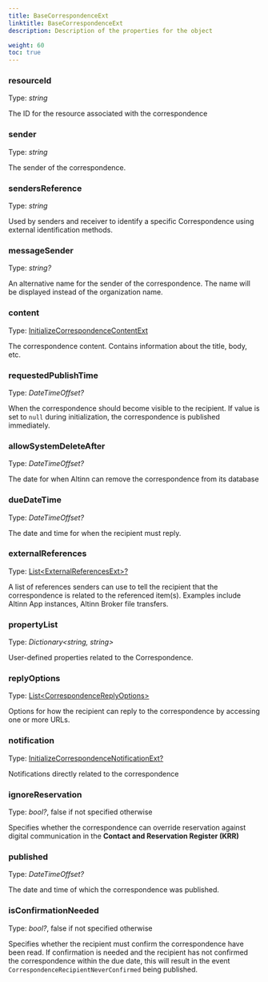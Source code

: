 ```yaml
---
title: BaseCorrespondenceExt
linktitle: BaseCorrespondenceExt
description: Description of the properties for the object

weight: 60
toc: true
---
```


### resourceId

Type: _string_

The ID for the resource associated with the correspondence

### sender

Type: _string_

The sender of the correspondence.

### sendersReference

Type: _string_

Used by senders and receiver to identify a specific Correspondence using external identification methods.

### messageSender

Type: _string?_

An alternative name for the sender of the correspondence. The name will be displayed instead of the organization name.

### content

Type: [InitializeCorrespondenceContentExt](/correspondence/reference/api-endpoints/initialize/initializeCorrespondenceContentExt)

The correspondence content. Contains information about the title, body, etc.

### requestedPublishTime

Type: _DateTimeOffset?_

When the correspondence should become visible to the recipient.
If value is set to `null` during initialization, the correspondence is published immediately. 

### allowSystemDeleteAfter

Type: _DateTimeOffset?_

The date for when Altinn can remove the correspondence from its database

### dueDateTime

Type: _DateTimeOffset?_

The date and time for when the recipient must reply.

### externalReferences

Type: [List\<ExternalReferencesExt>?](https://github.com/Altinn/altinn-correspondence/blob/main/src/Altinn.Correspondence.API/Models/ExternalReferenceExt.cs)

A list of references senders can use to tell the recipient that the correspondence is related to the referenced item(s).
Examples include Altinn App instances, Altinn Broker file transfers.

### propertyList

Type: _Dictionary\<string, string>_

User-defined properties related to the Correspondence.

### replyOptions

Type: [List\<CorrespondenceReplyOptions>](https://github.com/Altinn/altinn-correspondence/blob/main/src/Altinn.Correspondence.API/Models/CorrespondenceReplyOptionExt.cs)

Options for how the recipient can reply to the correspondence by accessing one or more URLs.

### notification

Type: [InitializeCorrespondenceNotificationExt?](/correspondence/reference/api-endpoints/initialize/initializeCorrespondenceNotificationExt)

Notifications directly related to the correspondence

### ignoreReservation

Type: _bool?_, false if not specified otherwise

Specifies whether the correspondence can override reservation against digital communication in the __Contact and Reservation Register (KRR)__

### published

Type: _DateTimeOffset?_

The date and time of which the correspondence was published. 

### isConfirmationNeeded

Type: _bool?_, false if not specified otherwise

Specifies whether the recipient must confirm the correspondence have been read.
If confirmation is needed and the recipient has not confirmed the correspondence within the due date, this will result in the event `CorrespondenceRecipientNeverConfirmed` being published.